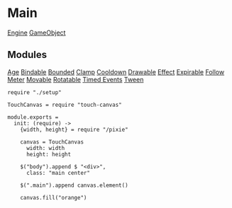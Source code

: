 Main
====

[Engine](./engine)
[GameObject](./game_object)

Modules
-------

[Age](./modules/age)
[Bindable](./modules/bindable)
[Bounded](./modules/bounded)
[Clamp](./modules/clamp)
[Cooldown](./modules/cooldown)
[Drawable](./modules/drawable)
[Effect](./modules/effect)
[Expirable](./modules/expirable)
[Follow](./modules/follow)
[Meter](./modules/meter)
[Movable](./modules/movable)
[Rotatable](./modules/rotatable)
[Timed Events](./modules/timed_events)
[Tween](./modules/tween)

    require "./setup"

    TouchCanvas = require "touch-canvas"

    module.exports =
      init: (require) ->
        {width, height} = require "/pixie"

        canvas = TouchCanvas
          width: width
          height: height

        $("body").append $ "<div>",
          class: "main center"

        $(".main").append canvas.element()

        canvas.fill("orange")
